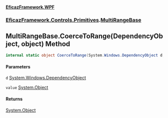 #### [EficazFramework.WPF](EficazFrameworkWPF.md 'EficazFramework WPF')
### [EficazFramework.Controls.Primitives](EficazFrameworkWPF.md#EficazFramework.Controls.Primitives 'EficazFramework.Controls.Primitives').[MultiRangeBase](EficazFramework.Controls.Primitives/MultiRangeBase.md 'EficazFramework.Controls.Primitives.MultiRangeBase')

## MultiRangeBase.CoerceToRange(DependencyObject, object) Method

```csharp
internal static object CoerceToRange(System.Windows.DependencyObject d, object value);
```
#### Parameters

<a name='EficazFramework.Controls.Primitives.MultiRangeBase.CoerceToRange(System.Windows.DependencyObject,object).d'></a>

`d` [System.Windows.DependencyObject](https://docs.microsoft.com/en-us/dotnet/api/System.Windows.DependencyObject 'System.Windows.DependencyObject')

<a name='EficazFramework.Controls.Primitives.MultiRangeBase.CoerceToRange(System.Windows.DependencyObject,object).value'></a>

`value` [System.Object](https://docs.microsoft.com/en-us/dotnet/api/System.Object 'System.Object')

#### Returns
[System.Object](https://docs.microsoft.com/en-us/dotnet/api/System.Object 'System.Object')